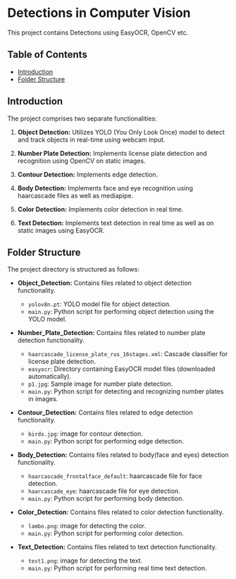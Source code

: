 # Detections in Computer Vision

This project contains Detections using EasyOCR, OpenCV etc.

## Table of Contents

- [Introduction](#introduction)
- [Folder Structure](#folder-structure)

## Introduction

The project comprises two separate functionalities:

1. **Object Detection:** Utilizes YOLO (You Only Look Once) model to detect and track objects in real-time using webcam input.

2. **Number Plate Detection:** Implements license plate detection and recognition using OpenCV on static images.
   
3. **Contour Detection:** Implements edge detection.

4. **Body Detection:** Implements face and eye recognition using haarcascade files as well as mediapipe.
   
5. **Color Detection:** Implements color detection in real time.

6. **Text Detection:** Implements text detection in real time as well as on static images using EasyOCR. 

## Folder Structure

The project directory is structured as follows:


- **Object_Detection:** Contains files related to object detection functionality.
  - `yolov8n.pt`: YOLO model file for object detection.
  - `main.py`: Python script for performing object detection using the YOLO model.

- **Number_Plate_Detection:** Contains files related to number plate detection functionality.
  - `haarcascade_license_plate_rus_16stages.xml`: Cascade classifier for license plate detection.
  - `easyocr`: Directory containing EasyOCR model files (downloaded automatically).
  - `p1.jpg`: Sample image for number plate detection.
  - `main.py`: Python script for detecting and recognizing number plates in images.

- **Contour_Detection:** Contains files related to edge detection functionality.
  - `birds.jpg`: image for contour detection.
  - `main.py`: Python script for performing edge detection.

- **Body_Detection:** Contains files related to body(face and eyes) detection functionality.
  - `haarcascade_frontalface_default`: haarcascade file for face detection.
  - `haarcascade_eye`: haarcascade file for eye detection.
  - `main.py`: Python script for performing body detection.

- **Color_Detection:** Contains files related to color detection functionality.
  - `lambo.png`: image for detecting the color.
  - `main.py`: Python script for performing color detection.
 
- **Text_Detection:** Contains files related to text detection functionality.
  - `test1.png`: image for detecting the text.
  - `main.py`: Python script for performing real time text detection.


